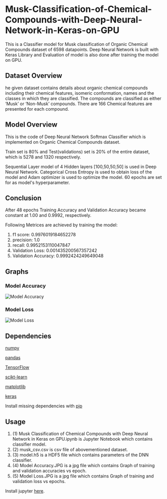 # Musk-Classification-of-Chemical-Compounds-with-Deep-Neural-Network-in-Keras-on-GPU

This is a Classifier model for Musk classification of Organic Chemical Compounds dataset of 6598 datapoints. Deep Neural Network is built with Keras Library and Evaluation of model is also done after training the model on GPU.

## Dataset Overview

he given dataset contains details about organic chemical compounds including their chemical features, isomeric conformation, names and the classes in which they are classified. The compounds are classified as either ‘Musk’ or ‘Non-Musk’ compounds.  There are 166 Chemical features are presented for each compound.

## Model Overview

This is the code of Deep Neural Network Softmax Classifier which is implemented on Organic Chemical Compounds dataset.

Train set is 80% and Test(validations) set is 20% of the entire dataset, which is 5278 and 1320 respectively.

Sequential Layer model of 4 Hidden layers [100,50,50,50] is used in Deep Neural Network. Categorical Cross Entropy is used to obtain loss of the model and Adam optimizer is used to optimize the model. 60 epochs are set for as model's hyperparameter.

## Conclusion

After 48 epochs Training Accuracy and Validation Accuracy became constant at 1.00 and 0.9992, respectively. 

Following Metrices are achieved by training the model:
1. f1 score: 0.9976019184652278
2. precision: 1.0
3. recall: 0.9952153110047847
4. Validation Loss: 0.001435200567357242
5. Validation Accuracy: 0.9992424249649048

## Graphs
### Model Accuracy
![Model Accuracy](https://github.com/ajaychouhan-nitbhopal/Musk-Classification-of-Chemical-Compounds-with-Deep-Neural-Network-in-Keras-on-GPU/blob/main/(4)_Model_Accuracy.jpg?raw=true)

### Model Loss
![Model Loss](https://github.com/ajaychouhan-nitbhopal/Musk-Classification-of-Chemical-Compounds-with-Deep-Neural-Network-in-Keras-on-GPU/blob/main/(5)_Model_Loss.jpg?raw=true)


## Dependencies

[numpy](https://numpy.org/)

[pandas](https://pandas.pydata.org/)

[TensorFlow](https://www.tensorflow.org/api_docs/python/tf/keras)

[scikt-learn](https://scikit-learn.org/stable/)

[matplotlib](https://matplotlib.org/)

[keras](https://keras.io/)

Install missing dependencies with [pip](https://pip.pypa.io/en/stable/)

## Usage
1. (1) Musk Classification of Chemical Compounds with Deep Neural Network in Keras on GPU.ipynb is Jupyter Notebook which contains classifier model.
2. (2) musk_csv.csv is csv file of abovementioned dataset.
3. (3) model.h5 is a HDF5 file which contains parameters of the DNN classifier.
4. (4) Model Accuracy.JPG is a jpg file which contains Graph of training and validation accuracies vs epoch.
5. (5) Model Loss.JPG is a jpg file which contains Graph of training and validation loss vs epochs.

Install jupyter [here](https://jupyter.org/install).
